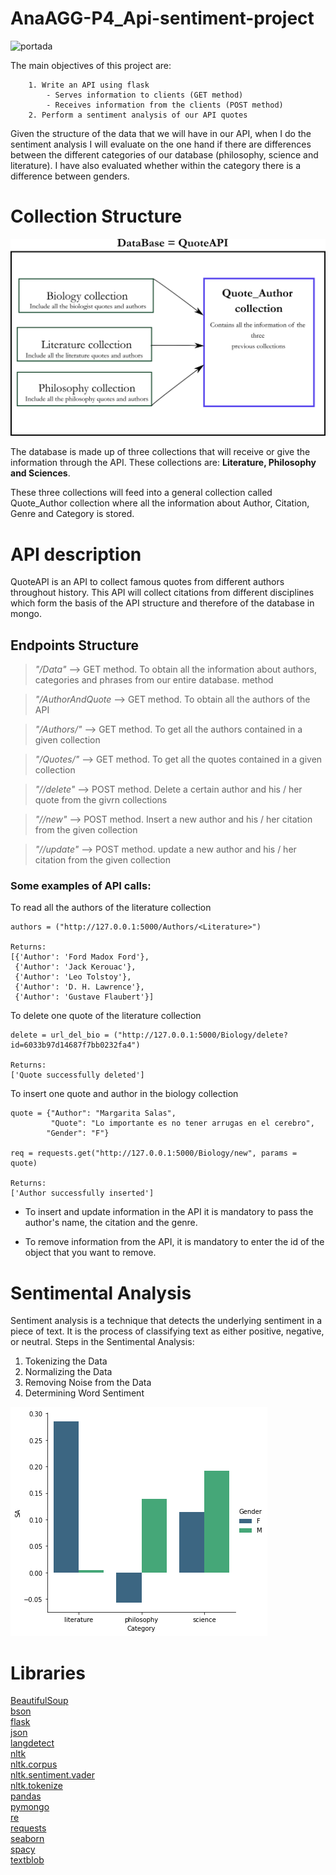 # AnaAGG-P4_Api-sentiment-project

![portada](https://www.juliedesk.com/wp-content/uploads/2017/04/Featured-quotes-focus.png)

The main objectives of this project are:

        1. Write an API using flask
            - Serves information to clients (GET method) 
            - Receives information from the clients (POST method)
        2. Perform a sentiment analysis of our API quotes

Given the structure of the data that we will have in our API, when I do the sentiment analysis I will evaluate on the one hand if there are differences between the different categories of our database (philosophy, science and literature). I have also evaluated whether within the category there is a difference between genders.

# Collection Structure

![esquema](https://github.com/AnaAGG/P4_Api-sentiment-project/blob/main/Images/Esquema.png)


The database is made up of three collections that will receive or give the information through the API. These collections are: **Literature, Philosophy and Sciences**.

These three collections will feed into a general collection called Quote_Author collection where all the information about Author, Citation, Genre and Category is stored.

# API description

QuoteAPI is an API to collect famous quotes from different authors throughout history. This API will collect citations from different disciplines which form the basis of the API structure and therefore of the database in mongo.


## Endpoints Structure

> *"/Data"* --> GET method. To obtain all the information about authors, categories and phrases from our entire database.  method

> *"/AuthorAndQuote* --> GET method. To obtain all the authors of the API

> *"/Authors/<Collection>"* --> GET method. To get all the authors contained in a given collection

> *"/Quotes/<Collection>"* --> GET method. To get all the quotes contained in a given collection

> *"/<Collection>/delete"* --> POST method. Delete a certain author and his / her quote from the givrn collections

> *"/<Collection>/new"* --> POST method. Insert a new author and his / her citation from the given collection

> *"/<Collection>/update"* --> POST method. update a new author and his / her citation from the given collection


### Some examples of API calls:

To read all the authors of the literature collection
```python: 
authors = ("http://127.0.0.1:5000/Authors/<Literature>")

Returns: 
[{'Author': 'Ford Madox Ford'},
 {'Author': 'Jack Kerouac'},
 {'Author': 'Leo Tolstoy'},
 {'Author': 'D. H. Lawrence'},
 {'Author': 'Gustave Flaubert'}]
```

To delete one quote of the literature collection
```python: 
delete = url_del_bio = ("http://127.0.0.1:5000/Biology/delete?id=6033b97d14687f7bb0232fa4")

Returns: 
['Quote successfully deleted']
```

To insert one quote and author in the biology collection
```python: 
quote = {"Author": "Margarita Salas", 
         "Quote": "Lo importante es no tener arrugas en el cerebro", 
        "Gender": "F"}

req = requests.get("http://127.0.0.1:5000/Biology/new", params = quote)

Returns:
['Author successfully inserted']
```

- To insert and update information in the API it is mandatory to pass the author's name, the citation and the genre.

- To remove information from the API, it is mandatory to enter the id of the object that you want to remove.

# Sentimental Analysis
Sentiment analysis is a technique that detects the underlying sentiment in a piece of text. It is the process of classifying text as either positive, negative, or neutral. Steps in the Sentimental Analysis:

1. Tokenizing the Data
2. Normalizing the Data
3. Removing Noise from the Data
4. Determining Word Sentiment


![Figure](https://github.com/AnaAGG/P4_Api-sentiment-project/blob/main/Images/Sentimental_Analysis.png)
# Libraries

[BeautifulSoup](https://pypi.org/project/beautifulsoup4/)  
[bson](https://pypi.org/project/bson/)  
[flask](https://flask.palletsprojects.com/en/1.1.x/api/)  
[json](https://docs.python.org/es/3.9/library/json.html)  
[langdetect](https://pypi.org/project/langdetect/)  
[nltk](https://www.nltk.org.htlm)  
[nltk.corpus](https://www.nltk.org/howto/corpus.html)  
[nltk.sentiment.vader](https://www.nltk.org/howto/sentiment.html)  
[nltk.tokenize](https://www.nltk.org/_modules/nltk/tokenize.html)  
[pandas](https://pandas.pydata.org/pandas-docs/stable/getting_started/install.html)  
[pymongo](https://pypi.org/project/pymongo/)  
[re](https://docs.python.org/3/library/re.html)  
[requests](https://pypi.org/project/requests/)  
[seaborn](https://seaborn.pydata.org/introduction.html)  
[spacy](https://spacy.io/usage/)  
[textblob](https://textblob.readthedocs.io/en/dev/)  








